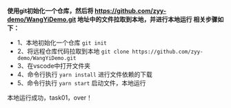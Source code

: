 **使用git初始化一个仓库，然后将 https://github.com/zyy-demo/WangYiDemo.git 地址中的文件拉取到本地，并进行本地运行
相关步骤如下：**    
+ 1、本地初始化一个仓库  `git init` 
+ 2、将远程仓库代码拉取到本地 `git clone https://github.com/zyy-demo/WangYiDemo.git`
+ 3、在vscode中打开文件夹
+ 4、命令行执行 `yarn install` 进行文件依赖的下载
+ 5、命令行执行 `yarn start` 启动文件，本地运行     

本地运行成功，task01，over！